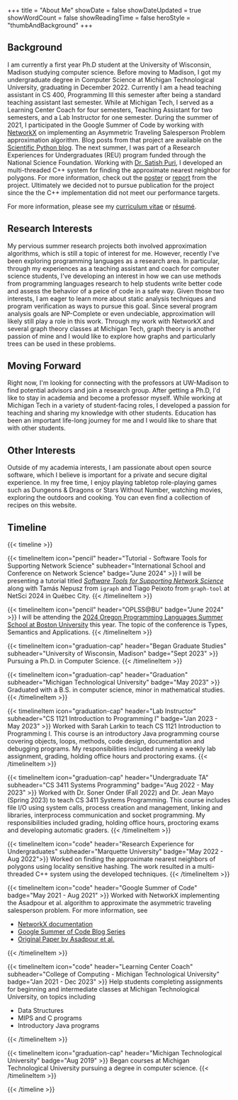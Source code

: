 +++
title = "About Me"
showDate = false
showDateUpdated = true
showWordCount = false
showReadingTime = false
heroStyle = "thumbAndBackground"
+++

## Background

I am currently a first year Ph.D student at the University of Wisconsin, Madison studying computer science.
Before moving to Madison, I got my undergraduate degree in Computer Science at Michigan Technological University, graduating in December 2022.
Currently I am a head teaching assistant in CS 400, Programming III this semester after being a standard teaching assistant last semester.
While at Michigan Tech, I served as a Learning Center Coach for four semesters, Teaching Assistant for two semesters, and a Lab Instructor for one semester.
During the summer of 2021, I participated in the Google Summer of Code by working with [NetworkX](https://networkx.org/) on implementing an Asymmetric Traveling Salesperson Problem approximation algorithm.
Blog posts from that project are available on the [Scientific Python blog](https://blog.scientific-python.org/tags/traveling-salesman-problem/).
The next summer, I was part of a Research Experiences for Undergraduates (REU) program funded through the National Science Foundation.
Working with [Dr. Satish Puri](https://www.linkedin.com/in/satish-puri-a994a71a/), I developed an multi-threaded C++ system for finding the approximate nearest neighbor for polygons.
For more information, check out the [poster](reu-poster-schwennesen.pdf) or [report](reu-report-schwennesen.pdf) from the project.
Ultimately we decided not to pursue publication for the project since the the C++ implementation did not meet our performance targets.

For more information, please see my [curriculum vitae](cv-schwennesen.pdf) or [résumé](resume-schwennesen.pdf).

## Research Interests

My pervious summer research projects both involved approximation algorithms, which is still a topic of interest for me.
However, recently I've been exploring programming languages as a research area.
In particular, through my experiences as a teaching assistant and coach for computer science students, I've developing an interest in how we can use methods from programming languages research to help students write better code and assess the behavior of a peice of code in a safe way.
Given those two interests, I am eager to learn more about static analysis techniques and program verification as ways to pursue this goal.
Since several program analysis goals are NP-Complete or even undeciable, approximation will likely still play a role in this work.
Through my work with NetworkX and several graph theory classes at Michigan Tech, graph theory is another passion of mine and I would like to explore how graphs and particularly trees can be used in these problems.

## Moving Forward

Right now, I'm looking for connecting with the professors at UW-Madison to find potential advisors and join a research group.
After getting a Ph.D, I'd like to stay in academia and become a professor myself.
While working at Michigan Tech in a variety of student-facing roles, I developed a passion for teaching and sharing my knowledge with other students.
Education has been an important life-long journey for me and I would like to share that with other students.

## Other Interests

Outside of my academia interests, I am passionate about open source software, which I believe is important for a private and secure digital experience.
In my free time, I enjoy playing tabletop role-playing games such as Dungeons & Dragons or Stars Without Number, watching movies, exploring the outdoors and cooking.
You can even find a collection of recipes on this website.

## Timeline 

{{< timeline >}}

{{< timelineItem icon="pencil" header="Tutorial - Software Tools for Supporting Network Science" subheader="International School and Conference on Network Science" badge="June 2024" >}}
I will be presenting a tutorial titled <a href="https://netsci.nascol.net/school"><i>Software Tools for Supporting Network Science</i></a> along with Tamás Nepusz from <code>igraph</code> and Tiago Peixoto from <code>graph-tool</code> at NetSci 2024 in Québec City.
{{< /timelineItem >}}

{{< timelineItem icon="pencil" header="OPLSS@BU" badge="June 2024" >}}
I will be attending the <a href="https://www.cs.uoregon.edu/research/summerschool/summer24/">2024 Oregon Programming Languages Summer School at Boston University</a> this year. 
The topic of the conference is Types, Semantics and Applications.
{{< /timelineItem >}}

{{< timelineItem icon="graduation-cap" header="Began Graduate Studies" subheader="University of Wisconsin, Madison" badge="Sept 2023" >}}
Pursuing a Ph.D. in Computer Science.
{{< /timelineItem >}}

{{< timelineItem icon="graduation-cap" header="Graduation" subheader="Michigan Technological University" badge="May 2023" >}}
Graduated with a B.S. in computer science, minor in mathematical studies.
{{< /timelineItem >}}

{{< timelineItem icon="graduation-cap" header="Lab Instructor" subheader="CS 1121 Introduction to Programming I" badge="Jan 2023 - May 2023" >}}
Worked with Sarah Larkin to teach CS 1121 Introduction to Programming I. 
This course is an introductory Java programming course covering objects, loops, methods, code design, documentation and debugging programs. 
My responsibilities included running a weekly lab assignment, grading, holding office hours and proctoring exams.
{{< /timelineItem >}}

{{< timelineItem icon="graduation-cap" header="Undergraduate TA" subheader="CS 3411 Systems Programming" badge="Aug 2022 - May 2023" >}}
Worked with Dr. Soner Onder (Fall 2022) and Dr. Jean Mayo (Spring 2023) to teach CS 3411 Systems Programming. 
This course includes file I/O using system calls, process creation and management, linking and libraries, interprocess communication and socket programming.
My responsibilities included grading, holding office hours, proctoring exams and developing automatic graders.
{{< /timelineItem >}}

{{< timelineItem icon="code" header="Research Experience for Undergraduates" subheader="Marquette University" badge="May 2022 - Aug 2022">}}
Worked on finding the approximate nearest neighbors of polygons using locality sensitive hashing. 
The work resulted in a multi-threaded C++ system using the developed techniques. 
{{< /timelineItem >}}

{{< timelineItem icon="code" header="Google Summer of Code" badge="May 2021 - Aug 2021" >}}
Worked with NetworkX implementing the Asadpour et al. algorithm to approximate the asymmetric traveling salesperson problem. 
For more information, see 
<ul>
  <li><a href="https://networkx.org/documentation/stable/reference/algorithms/generated/networkx.algorithms.approximation.traveling_salesman.asadpour_atsp.html">NetworkX documentation</a></li>
  <li><a href="https://blog.scientific-python.org/tags/traveling-salesman-problem/">Google Summer of Code Blog Series</a></li>
  <li><a href="https://pubsonline.informs.org/doi/abs/10.1287/opre.2017.1603">Original Paper by Asadpour et al.</a></li>
</ul>
{{< /timelineItem >}}

{{< timelineItem icon="code" header="Learning Center Coach" subheader="College of Computing - Michigan Technological University" badge="Jan 2021 - Dec 2023" >}}
Help students completing assignments for beginning and intermediate classes at Michigan Technological University, on topics including 
<ul>
  <li>Data Structures</li>
  <li>MIPS and C programs</li>
  <li>Introductory Java programs</li>
</ul>
{{< /timelineItem >}}

{{< timelineItem icon="graduation-cap" header="Michigan Technological University" badge="Aug 2019" >}}
Began courses at Michigan Technological University pursuing a degree in computer science.
{{< /timelineItem >}}

{{< /timeline >}}
